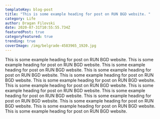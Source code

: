 ```yaml
---
templateKey: blog-post
title: "This is some example heading for post on RUN BGD website. "
category: Life
author: Dragan Filovski
date: 2020-07-31T10:55:55.734Z
featuredPost: true
categoryFeatured: true
trending: true
coverImage: /img/belgrade-4583965_1920.jpg
---
```

This is some example heading for post on RUN BGD website. This is some example heading for post on RUN BGD website. This is some example heading for post on RUN BGD website. This is some example heading for post on RUN BGD website. This is some example heading for post on RUN BGD website. This is some example heading for post on RUN BGD website. This is some example heading for post on RUN BGD website. This is some example heading for post on RUN BGD website. This is some example heading for post on RUN BGD website. This is some example heading for post on RUN BGD website. This is some example heading for post on RUN BGD website. This is some example heading for post on RUN BGD website. This is some example heading for post on RUN BGD website.